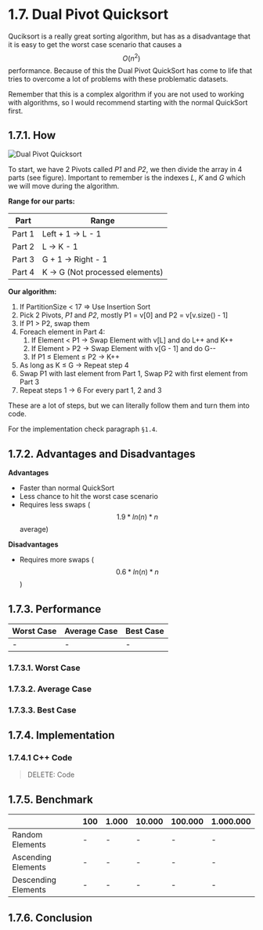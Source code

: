 # 1.7. Dual Pivot Quicksort
Quciksort is a really great sorting algorithm, but has as a disadvantage that it is easy to get the worst case scenario that causes a $$O(n^2)$$ performance. Because of this the Dual Pivot QuickSort has come to life that tries to overcome a lot of problems with these problematic datasets.

Remember that this is a complex algorithm if you are not used to working with algorithms, so I would recommend starting with the normal QuickSort first.

## 1.7.1. How

![Dual Pivot Quicksort](https://lh3.googleusercontent.com/-jlVq_B-UgSM/VQamEqYOaDI/AAAAAAAAKkI/yC5HWAfUULQ/s0/Screen+Shot+2015-03-16+at+10.43.32.png "Dual-Pivot Quicksort")

To start, we have 2 Pivots called *P1* and *P2*, we then divide the array in 4 parts (see figure). Important to remember is the indexes *L*, *K* and *G* which we will move during the algorithm.

**Range for our parts:**

|Part|Range|
|-|-|
|Part 1|Left + 1 → L - 1
|Part 2|L → K - 1
|Part 3|G + 1 → Right - 1
|Part 4|K → G (Not processed elements)

**Our algorithm:**

1. If PartitionSize < 17 => Use Insertion Sort
2. Pick 2 Pivots, *P1* and *P2*, mostly P1 = v[0] and P2 = v[v.size() - 1]
3. If P1 > P2, swap them
4. Foreach element in Part 4:
	1. If Element < P1 → Swap Element with v[L] and do L++ and K++
	2. If Element > P2 → Swap Element with v[G - 1] and do G--
	3. If P1 ≤ Element ≤ P2 → K++
5.  As long as K ≤ G → Repeat step 4
6. Swap P1 with last element from Part 1, Swap P2 with first element from Part 3
7. Repeat steps 1 → 6 For every part 1, 2 and 3

These are a lot of steps, but we can literally follow them and turn them into code.

For the implementation check paragraph `§1.4`.

## 1.7.2. Advantages and Disadvantages

**Advantages**

* Faster than normal QuickSort
* Less chance to hit the worst case scenario
* Requires less swaps ($$1.9 * ln(n) * n$$ average)

**Disadvantages**

* Requires more swaps ($$0.6 * ln(n) * n$$)

## 1.7.3. Performance
|Worst Case|Average Case|Best Case|
|-|-|-|
|-|-|-|

### 1.7.3.1. Worst Case

### 1.7.3.2. Average Case

### 1.7.3.3. Best Case

## 1.7.4. Implementation
### 1.7.4.1 C++ Code

> DELETE: Code

## 1.7.5. Benchmark
|&nbsp;| 100 | 1.000 | 10.000 | 100.000 | 1.000.000
|-|-|-|-|-|-|
|Random Elements|-|-|-|-|-
|Ascending Elements|-|-|-|-|-
|Descending Elements|-|-|-|-|-

## 1.7.6. Conclusion
